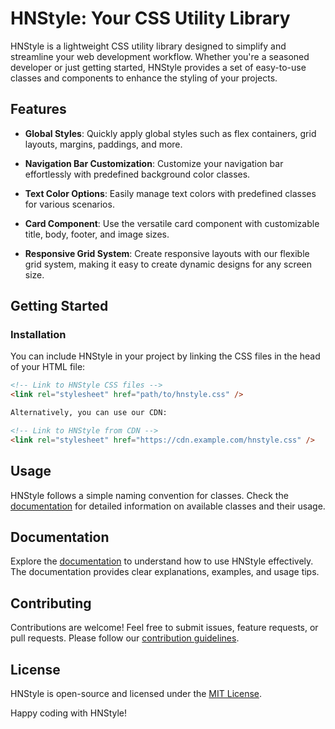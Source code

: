 # HNStyle: Your CSS Utility Library

HNStyle is a lightweight CSS utility library designed to simplify and streamline your web development workflow. Whether you're a seasoned developer or just getting started, HNStyle provides a set of easy-to-use classes and components to enhance the styling of your projects.

## Features

- **Global Styles**: Quickly apply global styles such as flex containers, grid layouts, margins, paddings, and more.

- **Navigation Bar Customization**: Customize your navigation bar effortlessly with predefined background color classes.

- **Text Color Options**: Easily manage text colors with predefined classes for various scenarios.

- **Card Component**: Use the versatile card component with customizable title, body, footer, and image sizes.

- **Responsive Grid System**: Create responsive layouts with our flexible grid system, making it easy to create dynamic designs for any screen size.

## Getting Started

### Installation

You can include HNStyle in your project by linking the CSS files in the head of your HTML file:

```html
<!-- Link to HNStyle CSS files -->
<link rel="stylesheet" href="path/to/hnstyle.css" />
```

```html
Alternatively, you can use our CDN:

<!-- Link to HNStyle from CDN -->
<link rel="stylesheet" href="https://cdn.example.com/hnstyle.css" />
```

## Usage

HNStyle follows a simple naming convention for classes. Check the [documentation](documentation.md) for detailed information on available classes and their usage.

## Documentation

Explore the [documentation](documentation.md) to understand how to use HNStyle effectively. The documentation provides clear explanations, examples, and usage tips.

## Contributing

Contributions are welcome! Feel free to submit issues, feature requests, or pull requests. Please follow our [contribution guidelines](CONTRIBUTING.md).

## License

HNStyle is open-source and licensed under the [MIT License](LICENSE).

Happy coding with HNStyle!
